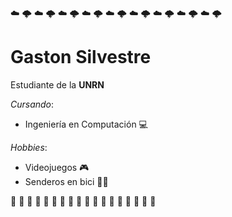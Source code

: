☁️ 🌩️ ☁️ 🌩️ ☁️ 🌩️ ☁️ 🌩️ ☁️ 🌩️ ☁️ 🌩️ ☁️ 🌩️ ☁️ 🌩️ ☁️ 🌩️
# Gaston Silvestre

Estudiante de la **UNRN**

*Cursando*:
- Ingeniería en Computación 💻

*Hobbies*:
- Videojuegos 🎮
- Senderos en bici 🚵‍♂️

🌳 🌲 🌳 🌲 🌳 🌲 🌳 🌲 🌳 🌲 🌳 🌲 🌳 🌲 🌳 🌲 🌳 🌲 
